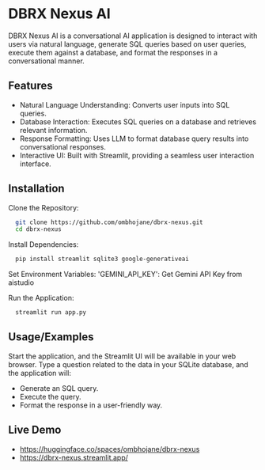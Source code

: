 
# DBRX Nexus AI

DBRX Nexus AI is a conversational AI application is designed to interact with users via natural language, generate SQL queries based on user queries, execute them against a database, and format the responses in a conversational manner.



## Features

- Natural Language Understanding: Converts user inputs into SQL queries.
- Database Interaction: Executes SQL queries on a database and retrieves relevant information.
- Response Formatting: Uses LLM to format database query results into conversational responses.
- Interactive UI: Built with Streamlit, providing a seamless user interaction interface.




## Installation

Clone the Repository:

```bash
  git clone https://github.com/ombhojane/dbrx-nexus.git
  cd dbrx-nexus
```

Install Dependencies:

```bash
  pip install streamlit sqlite3 google-generativeai
```
    
Set Environment Variables:
'GEMINI_API_KEY': Get Gemini API Key from aistudio

Run the Application:
```bash
  streamlit run app.py
```

## Usage/Examples

Start the application, and the Streamlit UI will be available in your web browser. Type a question related to the data in your SQLite database, and the application will:

- Generate an SQL query.
- Execute the query.
- Format the response in a user-friendly way.

## Live Demo

- https://huggingface.co/spaces/ombhojane/dbrx-nexus
- https://dbrx-nexus.streamlit.app/
